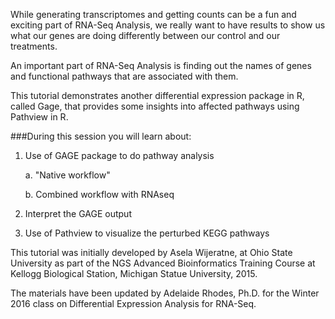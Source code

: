 While generating transcriptomes and getting counts can be a fun and exciting part of RNA-Seq Analysis, we really want to have results to show us what our genes are doing differently between our control and our treatments.

An important part of RNA-Seq Analysis is finding out the names of genes and functional pathways that are associated with them.

This tutorial demonstrates another differential expression package in R, called Gage, that provides some insights into affected pathways using Pathview in R.

###During this session you will learn about:

1. Use of GAGE package to do pathway analysis

   a. "Native workflow"
        
   b. Combined workflow with RNAseq
        
2. Interpret the GAGE output 

3. Use of Pathview to visualize the perturbed KEGG pathways

This tutorial was initially developed by Asela Wijeratne, at Ohio State University as part of the NGS Advanced Bioinformatics Training Course at Kellogg Biological Station, Michigan Statue University, 2015.

The materials have been updated by Adelaide Rhodes, Ph.D. for the Winter 2016 class on Differential Expression Analysis for RNA-Seq.
